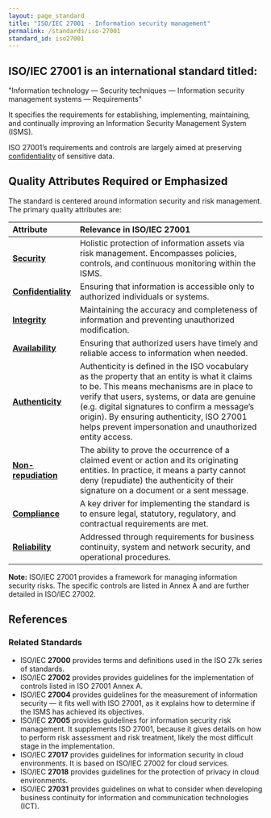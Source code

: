 ```yaml
---
layout: page_standard
title: "ISO/IEC 27001 - Information security management"
permalink: /standards/iso-27001
standard_id: iso27001
---
```


## ISO/IEC 27001 is an international standard titled:

"Information technology — Security techniques — Information security management systems — Requirements"

It specifies the requirements for establishing, implementing, maintaining, and continually improving an Information Security Management System (ISMS).

ISO 27001’s requirements and controls are largely aimed at preserving [confidentiality](/qualities/confidentiality) of sensitive data.

## Quality Attributes Required or Emphasized

The standard is centered around information security and risk management. The primary quality attributes are:

| Attribute | Relevance in ISO/IEC 27001 |
|:--- |:--- |
| **[Security](/qualities/security)** | Holistic protection of information assets via risk management. Encompasses policies, controls, and continuous monitoring within the ISMS. |
| **[Confidentiality](/qualities/confidentiality)** | Ensuring that information is accessible only to authorized individuals or systems. |
| **[Integrity](/qualities/integrity)** | Maintaining the accuracy and completeness of information and preventing unauthorized modification. |
| **[Availability](/qualities/availability)** | Ensuring that authorized users have timely and reliable access to information when needed. |
| **[Authenticity](/qualities/authenticity)** | Authenticity is defined in the ISO vocabulary as the property that an entity is what it claims to be. This means mechanisms are in place to verify that users, systems, or data are genuine (e.g. digital signatures to confirm a message’s origin). By ensuring authenticity, ISO 27001 helps prevent impersonation and unauthorized entity access. |
| **[Non-repudiation](/qualities/non-repudiation)** | The ability to prove the occurrence of a claimed event or action and its originating entities. In practice, it means a party cannot deny (repudiate) the authenticity of their signature on a document or a sent message. |
| **[Compliance](/qualities/compliance)** | A key driver for implementing the standard is to ensure legal, statutory, regulatory, and contractual requirements are met. |
| **[Reliability](/qualities/reliability)** | Addressed through requirements for business continuity, system and network security, and operational procedures. |


**Note:** ISO/IEC 27001 provides a framework for managing information security risks. 
The specific controls are listed in Annex A and are further detailed in ISO/IEC 27002.

## References

### Related Standards

- ISO/IEC **27000** provides terms and definitions used in the ISO 27k series of standards.
- ISO/IEC **27002** provides provides guidelines for the implementation of controls listed in ISO 27001 Annex A.
- ISO/IEC **27004** provides guidelines for the measurement of information security — it fits well with ISO 27001, as it explains how to determine if the ISMS has achieved its objectives.
- ISO/IEC **27005** provides guidelines for information security risk management. It supplements ISO 27001, because it gives details on how to perform risk assessment and risk treatment, likely the most difficult stage in the implementation.
- ISO/IEC **27017** provides guidelines for information security in cloud environments. It is based on ISO/IEC 27002 for cloud services.
- ISO/IEC **27018** provides guidelines for the protection of privacy in cloud environments. 
- ISO/IEC **27031** provides guidelines on what to consider when developing business continuity for information and communication technologies (ICT). 